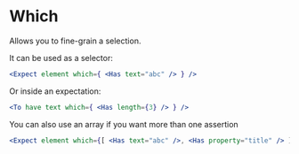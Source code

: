 # Which

Allows you to fine-grain a selection.

It can be used as a selector:

```jsx
<Expect element which={ <Has text="abc" /> } />
```

Or inside an expectation:

```jsx
<To have text which={ <Has length={3} /> } />
```

You can also use an array if you want more than one assertion

```jsx
<Expect element which={[ <Has text="abc" />, <Has property="title" /> ]} />
```
